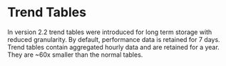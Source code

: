 # Trend Tables

In version 2.2 trend tables were introduced for long term storage with reduced granularity. By default, performance data is retained for 7 days. Trend tables contain aggregated hourly data and are retained for a year. They are ~60x smaller than the normal tables.

